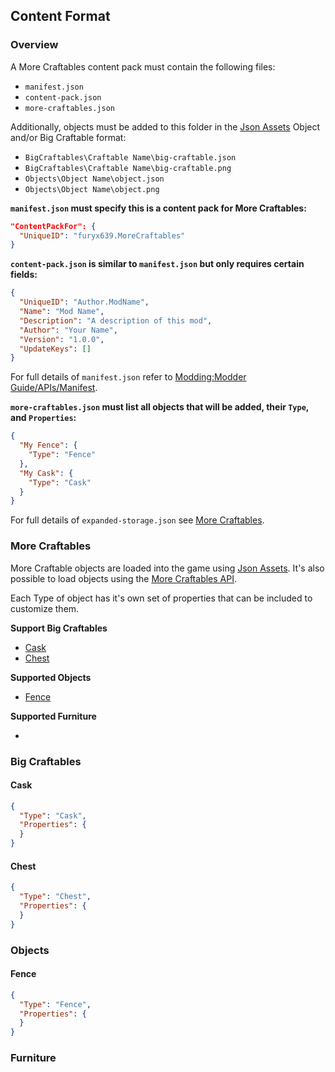 ﻿## Content Format

### Overview

A More Craftables content pack must contain the following files:

- `manifest.json`
- `content-pack.json`
- `more-craftables.json`

Additionally, objects must be added to this folder in the [Json Assets](https://www.nexusmods.com/stardewvalley/mods/1720) Object and/or Big Craftable format:

- `BigCraftables\Craftable Name\big-craftable.json`
- `BigCraftables\Craftable Name\big-craftable.png`
- `Objects\Object Name\object.json`
- `Objects\Object Name\object.png`

**`manifest.json` must specify this is a content pack for More Craftables:**

```json
"ContentPackFor": {
  "UniqueID": "furyx639.MoreCraftables"
}
```

**`content-pack.json` is similar to `manifest.json` but only requires certain fields:**

```json
{
  "UniqueID": "Author.ModName",
  "Name": "Mod Name",
  "Description": "A description of this mod",
  "Author": "Your Name",
  "Version": "1.0.0",
  "UpdateKeys": []
}
```

For full details of `manifest.json` refer to [Modding:Modder Guide/APIs/Manifest](https://stardewcommunitywiki.com/Modding:Modder_Guide/APIs/Manifest).

**`more-craftables.json` must list all objects that will be added, their `Type`, and `Properties`:**

```json
{
  "My Fence": {
    "Type": "Fence"
  },
  "My Cask": {
    "Type": "Cask"
  }
}
```

For full details of `expanded-storage.json` see [More Craftables](#more-craftables).

### More Craftables

More Craftable objects are loaded into the game using [Json Assets](https://www.nexusmods.com/stardewvalley/mods/1720).
It's also possible to load objects using the [More Craftables API]().

Each Type of object has it's own set of properties that can be included to customize them.

**Support Big Craftables**

- [Cask](#cask)
- [Chest](#chest)

**Supported Objects**

- [Fence](#fence)

**Supported Furniture**

-

### Big Craftables

#### Cask

```json
{
  "Type": "Cask",
  "Properties": {
  }
}
```

#### Chest

```json
{
  "Type": "Chest",
  "Properties": {
  }
}
```

### Objects

#### Fence

```json
{
  "Type": "Fence",
  "Properties": {
  }
}
```

### Furniture
